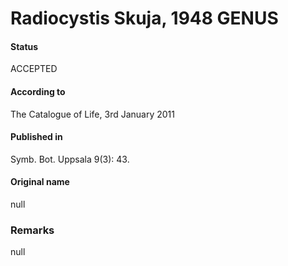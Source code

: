 Radiocystis Skuja, 1948 GENUS
=======

#### Status
ACCEPTED

#### According to
The Catalogue of Life, 3rd January 2011

#### Published in
Symb. Bot. Uppsala 9(3): 43.

#### Original name
null

### Remarks
null